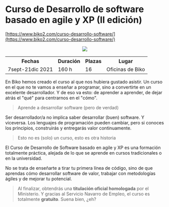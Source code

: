 # Curso de Desarrollo de software basado en agile y XP (II edición)

[https://www.biko2.com/curso-desarrollo-software/](https://www.biko2.com/curso-desarrollo-software/)

<div style="text-align: center">
<img src="https://www.biko2.com/assets/images/logo-biko.svg">
<table style="margin-left: auto; margin-right: auto">
	<tr>
		<th>Fechas</th>
		<th>Duración</th>
		<th>Plazas</th>
		<th>Lugar</th>
	</tr>
	<tr>
		<td>7sept-21dic 2021</td>
		<td>160 h</td>
		<td>16</td>
		<td>Oficinas de Biko</td>
	</tr>
</table>
</div>

En Biko hemos creado el curso al que nos hubiera gustado asistir. Un curso en el que no te vamos a enseñar a programar, sino a convertirte en un excelente desarrollador. Y de eso va esto: de aprender a aprender, de dejar atrás el "qué" para centrarnos en el "cómo".

> Aprende a desarrollar software (pero de verdad)

Ser desarrollador/a no implica saber desarrollar (buen) software. Y viceversa. Los lenguajes de programación pueden cambiar, pero si conoces los principios, construirás y entregarás valor continuamente.

> Esto no es (solo) un curso, esto es otra historia

El Curso de Desarrollo de Software basado en agile y XP es una formación totalmente práctica, alejada de lo que se aprende en cursos tradicionales o en la universidad.

No se trata de enseñarte a tirar tu primera línea de código, sino de que aprendas cómo desarrollar software de valor, trabajar con metodologías ágiles y de mejorar tu potencial.

> Al finalizar, obtendrás una **titulación oficial homologada** por el Ministerio.
> Y gracias al Servicio Navarro de Empleo, el curso es totalmente **gratuito**. Suena bien, ¿eh?
